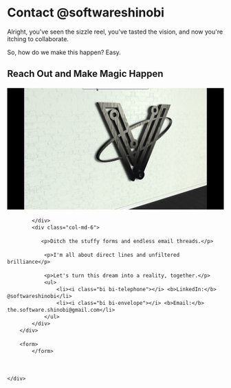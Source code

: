 # Contact @softwareshinobi

Alright, you've seen the sizzle reel, you've tasted the vision, and now you're itching to collaborate.

So, how do we make this happen? Easy. 
    
<div class="container">

<h2 class="my-5">

Reach Out and Make Magic Happen

</h2>

<div class="row mb-4">

<div class="col-md-6">

<img src="/assets/imagery/cover.png" alt="contact @softwareshinobi" class="img-fluid">

            </div>
            <div class="col-md-6">

               <p>Ditch the stuffy forms and endless email threads.</p>

                <p>I'm all about direct lines and unfiltered brilliance</p>

                <p>Let's turn this dream into a reality, together.</p>
                <ul>
                    <li><i class="bi bi-telephone"></i> <b>LinkedIn:</b> @softwareshinobi</li>
                    <li><i class="bi bi-envelope"></i> <b>Email:</b> the.software.shinobi@gmail.com</li>
                </ul>
            </div>
        </div>

        <form>
            </form>

     

    </div>
